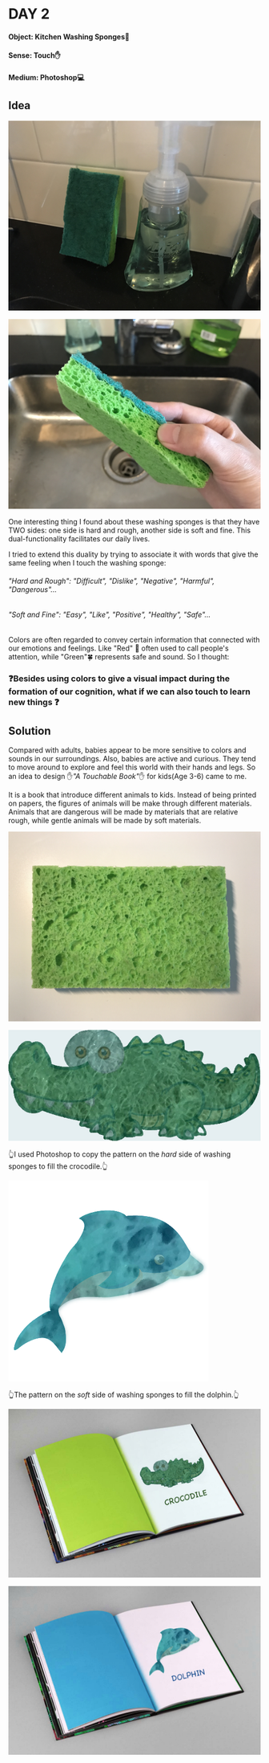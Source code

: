 # DAY 2

#### Object: Kitchen Washing Sponges:ocean:

#### Sense: Touch:hand:

#### Medium: Photoshop:computer:

## Idea

![Img](pics/Day-2/pic-1.jpg)

![Img](pics/Day-2/pic-2.jpg)

One interesting thing I found about these washing sponges is that they have TWO sides: one side is hard and rough, another side is soft and fine. This dual-functionality facilitates our daily lives.

I tried to extend this duality by trying to associate it with words that give the same feeling when I touch the washing sponge:

###### "Hard and Rough": "Difficult", "Dislike", "Negative", "Harmful", "Dangerous"...

###### "Soft and Fine": "Easy", "Like", "Positive", "Healthy", "Safe"...

Colors are often regarded to convey certain information that connected with our emotions and feelings. Like "Red" :rotating_light: often used to call people's attention, while "Green":four_leaf_clover: represents safe and sound. So I thought:

### :question:Besides using colors to give a visual impact during the formation of our cognition, what if we can also touch to learn new things :question:

## Solution

Compared with adults, babies appear to be more sensitive to colors and sounds in our surroundings. Also, babies are active and curious. They tend to move around to explore and feel this world with their hands and legs. So an idea to design :hand:*"A Touchable Book"*:hand: for kids(Age 3-6) came to me.

It is a book that introduce different animals to kids. Instead of being printed on papers, the figures of animals will be make through different materials. Animals that are dangerous will be made by materials that are relative rough, while gentle animals will be made by soft materials.

![Img](pics/Day-2/pic-3.jpg)

![Img](pics/Day-2/crocodile-after.jpg)

:point_up_2:I used Photoshop to copy the pattern on the *hard* side of washing sponges to fill the crocodile.:point_up_2:

![Img](pics/Day-2/dolphin-after.png)

:point_up_2:The pattern on the *soft* side of washing sponges to fill the dolphin.:point_up_2:

![Img](pics/Day-2/crocodile.jpg)

![Img](pics/Day-2/dolphin.jpg)
